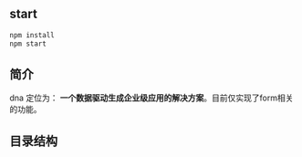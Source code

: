 ## start

```bash
npm install
npm start
```

## 简介
dna 定位为： **一个数据驱动生成企业级应用的解决方案**。目前仅实现了form相关的功能。

## 目录结构
